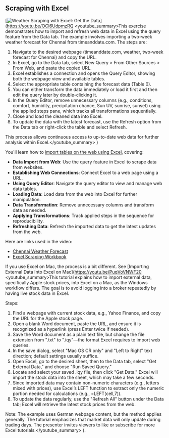 ## Scraping with Excel

[![Weather Scraping with Excel: Get the Data](https://i.ytimg.com/vi_webp/OCl6UdpmzRQ/sddefault.webp)](https://youtu.be/OCl6UdpmzRQ
<youtube_summary>This exercise demonstrates how to import and refresh web data in Excel using the query feature from the Data tab. The example involves importing a two-week weather forecast for Chennai from timeanddate.com. The steps are:

1. Navigate to the desired webpage (timeanddate.com, weather, two-week forecast for Chennai) and copy the URL.
2. In Excel, go to the Data tab, select New Query > From Other Sources > From Web, and paste the copied URL.
3. Excel establishes a connection and opens the Query Editor, showing both the webpage view and available tables.
4. Select the appropriate table containing the forecast data (Table 0).
5. You can either transform the data immediately or load it first and then edit the query later by double-clicking it.
6. In the Query Editor, remove unnecessary columns (e.g., conditions, comfort, humidity, precipitation chance, Sun UV, sunrise, sunset) using the applied steps pane, which tracks all transformations sequentially.
7. Close and load the cleaned data into Excel.
8. To update the data with the latest forecast, use the Refresh option from the Data tab or right-click the table and select Refresh.
   
This process allows continuous access to up-to-date web data for further analysis within Excel.</youtube_summary>
)

You'll learn how to [import tables on the web using Excel](https://support.microsoft.com/en-au/office/import-data-from-the-web-b13eed81-33fe-410d-9247-1747269c28e4), covering:

- **Data Import from Web**: Use the query feature in Excel to scrape data from websites.
- **Establishing Web Connections**: Connect Excel to a web page using a URL.
- **Using Query Editor**: Navigate the query editor to view and manage web data tables.
- **Loading Data**: Load data from the web into Excel for further manipulation.
- **Data Transformation**: Remove unnecessary columns and transform data as needed.
- **Applying Transformations**: Track applied steps in the sequence for reproducibility.
- **Refreshing Data**: Refresh the imported data to get the latest updates from the web.

Here are links used in the video:

- [Chennai Weather Forecast](https://www.timeanddate.com/weather/india/chennai/ext)
- [Excel Scraping Workbook](https://docs.google.com/spreadsheets/d/1a12ApZMD6CTiKRyO4RuauOO8IdYgACRL/view)

If you use Excel on Mac, the process is a bit different. See [Importing External Data Into Excel on Mac](https://youtu.be/PuqVoVNWF20
<youtube_summary>This tutorial explains how to import external data, specifically Apple stock prices, into Excel on a Mac, as the Windows workflow differs. The goal is to avoid logging into a broker repeatedly by having live stock data in Excel.

Steps:

1. Find a webpage with current stock data, e.g., Yahoo Finance, and copy the URL for the Apple stock page.
2. Open a blank Word document, paste the URL, and ensure it is recognized as a hyperlink (press Enter twice if needed).
3. Save the Word document as a plain text file, but change the file extension from ".txt" to ".iqy"—the format Excel requires to import web queries.
4. In the save dialog, select "Mac OS CR only" and "Left to Right" text direction; default settings usually suffice.
5. Open Excel, go to the desired sheet, then to the Data tab, select "Get External Data," and choose "Run Saved Query."
6. Locate and select your saved .iqy file, then click "Get Data." Excel will import the stock data into the sheet, which may take a few seconds.
7. Since imported data may contain non-numeric characters (e.g., letters mixed with prices), use Excel’s LEFT function to extract only the numeric portion needed for calculations (e.g., =LEFT(cell,7)).
8. To update the data regularly, use the "Refresh All" button under the Data tab; Excel will retrieve the latest stock prices from the web.

Note: The example uses German webpage content, but the method applies generally. The tutorial emphasizes that market data will only update during trading days. The presenter invites viewers to like or subscribe for more Excel tutorials.</youtube_summary>
).
